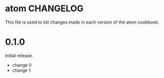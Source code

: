 # atom CHANGELOG

This file is used to list changes made in each version of the atom cookbook.

# 0.1.0

Initial release.

- change 0
- change 1

